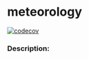 meteorology
=========

[![codecov](https://codecov.io/gh/wh-iterabb-it/meteorology/branch/master/graph/badge.svg)](https://codecov.io/gh/wh-iterabb-it/meteorology)


### Description:
